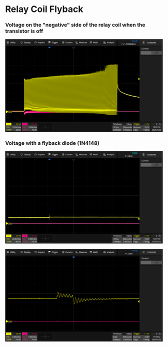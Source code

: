 # Relay Coil Flyback 

### Voltage on the "negative" side of the relay coil when the transistor is off

![No flyback protection](no_diode_20Vscale.png)

### Voltage with a flyback diode (1N4148)

![Flyback protection - 20V scale](flyback_diode_20Vscale.png)

![Flyback protection - 5V scale](flyback_diode_5Vscale.png)
